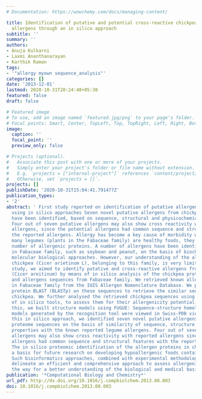 ```yaml
---
# Documentation: https://wowchemy.com/docs/managing-content/

title: Identification of putative and potential cross-reactive chickpea (Cicer arietinum)
  allergens through an in silico approach
subtitle: ''
summary: ''
authors:
- Anuja Kulkarni
- Laxmi Ananthanarayan
- Karthik Raman
tags:
- '"allergy myown sequence_analysis"'
categories: []
date: '2013-12-01'
lastmod: 2020-10-31T20:24:48+05:30
featured: false
draft: false

# Featured image
# To use, add an image named `featured.jpg/png` to your page's folder.
# Focal points: Smart, Center, TopLeft, Top, TopRight, Left, Right, BottomLeft, Bottom, BottomRight.
image:
  caption: ''
  focal_point: ''
  preview_only: false

# Projects (optional).
#   Associate this post with one or more of your projects.
#   Simply enter your project's folder or file name without extension.
#   E.g. `projects = ["internal-project"]` references `content/project/deep-learning/index.md`.
#   Otherwise, set `projects = []`.
projects: []
publishDate: '2020-10-31T15:04:41.791477Z'
publication_types:
- '2'
abstract: ' First study reported on identification of putative allergens in chickpea
  using in silico approaches Seven novel putative allergens from chickpea (Cicer arietinum)
  have been identified, based on sequence, structural and physicochemical similarities.
  Four out of seven putative allergens may also show cross reactivity with reported
  allergens, since the potential allergens had common sequence and structural featureswith
  the reported allergens. Allergy has become a key cause of morbidity worldwide. Although
  many legumes (plants in the Fabaceae family) are healthy foods, they may have a
  number of allergenic proteins. A number of allergens have been identified and characterized
  in Fabaceae family, such as soybean and peanut, on the basis of biochemical and
  molecular biological approaches. However, our understanding of the allergens from
  chickpea (Cicer arietinum L), belonging to this family, is very limited. In this
  study, we aimed to identify putative and cross-reactive allergens from Chickpea
  (Cicer areitinum) by means of in silico analysis of the chickpea protein sequences
  and allergens sequences from Fabaceae family. We retrieved known allergen sequences
  in Fabaceae family from the IUIS Allergen Nomenclature Database. We performed a
  protein BLAST (BLASTp) on these sequences to retrieve the similar sequences from
  chickpea. We further analysed the retrieved chickpea sequences using a combination
  of in silico tools, to assess them for their allergenicity potential. Following
  this, we built structure models using FUGUE: Sequence-structure homology; these
  models generated by the recognition tool were viewed in Swiss-PDB viewer. Through
  this in silico approach, we identified seven novel putative allergens from chickpea
  proteome sequences on the basis of similarity of sequence, structure and physicochemical
  properties with the known reported legume allergens. Four out of seven putative
  allergens may also show cross reactivity with reported allergens since potential
  allergens had common sequence and structural features with the reported allergens.
  The in silico proteomic identification of the allergen proteins in chickpea provides
  a basis for future research on developing hypoallergenic foods containing chickpea.
  Such bioinformatics approaches, combined with experimental methodology, will help
  delineate an efficient and comprehensive approach to assess allergenicity and pave
  the way for a better understanding of the biological and medical basis of the same. '
publication: '*Computational Biology and Chemistry*'
url_pdf: http://dx.doi.org/10.1016/j.compbiolchem.2013.08.003
doi: 10.1016/j.compbiolchem.2013.08.003
---
```

